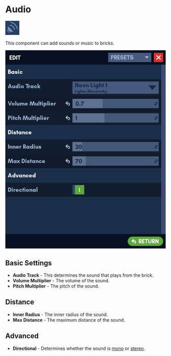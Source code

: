 # Audio

![Icon](../images/components/audio.png)

This component can add sounds or music to bricks.

![Edit Menu](../images/components/edit_menu_audio.png)

## Basic Settings

* **Audio Track** - This determines the sound that plays from the brick.
* **Volume Multiplier** - The volume of the sound.
* **Pitch Multiplier** - The pitch of the sound.

## Distance
* **Inner Radius** - The inner radius of the sound.
* **Max Distance** - The maximum distance of the sound.

## Advanced

* **Directional** - Determines whether the sound is [mono](https://en.wikipedia.org/wiki/Monaural) or [stereo](https://en.wikipedia.org/wiki/Stereophonic_sound).